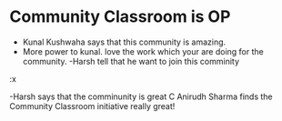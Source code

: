 # Community Classroom is OP

- Kunal Kushwaha says that this community is amazing.
- More power to kunal. love the work which your are doing for the community.
-Harsh tell that he want to join this comminity

:x

-Harsh says that the comminunity is great
C
 Anirudh Sharma finds the Community Classroom initiative really great!
